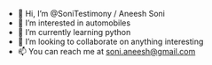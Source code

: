 - 👋 Hi, I’m @SoniTestimony / Aneesh Soni
- 👀 I’m interested in automobiles 
- 🌱 I’m currently learning python
- 💞️ I’m looking to collaborate on anything interesting
- 📫 You can reach me at soni.aneesh@gmail.com

<!---
SoniTestimony/SoniTestimony is a ✨ special ✨ repository because its `README.md` (this file) appears on your GitHub profile.
You can click the Preview link to take a look at your changes.
--->
